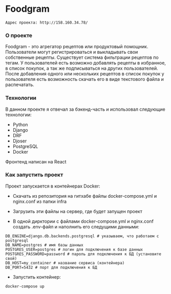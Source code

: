 # Foodgram
```
Адрес проекта: http://158.160.34.78/
```
### О проекте
Foodgram - это агрегатор рецептов или продуктовый помощник. Пользователи могут регистрироваться и выкладывать свои собственные рецепты. Существует система фильтрации рецептов по тегам. У пользователей есть возможно добавлять рецепты в избранное, в список покупок, а так же подписываться на других пользователей. После добавления одного или нескольких рецептов в список покупок у пользователя есть возможность скачать его в виде текстового файла и распечатать.

### Технологии
В данном проекте я отвечал за бэкенд-часть и использовал следующие технологии:
- Python
- Django
- DRF
- Djoser
- PostgreSQL
- Docker

Фронтенд написан на React

### Как запустить проект
Проект запускается в контейнерах Docker:
- Скачать из репозитория на гитхабе файлы docker-compose.yml и nginx.conf из папки infra

- Загрузить эти файлы на сервер, где будет запущен проект

- В одной дирктории с файлами docker-compose.yml и nginx.conf создать .env-файл и наполнить его следущими данными:
```
DB_ENGINE=django.db.backends.postgresql # указываем, что работаем с postgresql
DB_NAME=postgres # имя базы данных
POSTGRES_USER=postgres # логин для подключения к базе данных
POSTGRES_PASSWORD=password # пароль для подключения к БД (установите свой)
DB_HOST=my_container # название сервиса (контейнера)
DB_PORT=5432 # порт для подключения к БД
```
- Запустить контейнер:
```
docker-compose up
```



